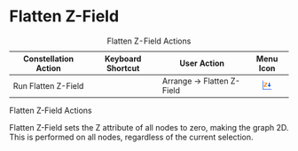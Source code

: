 # Flatten Z-Field

<table data-border="1">
<caption>Flatten Z-Field Actions</caption>
<thead>
<tr class="header">
<th scope="col">Constellation Action</th>
<th scope="col">Keyboard Shortcut</th>
<th scope="col">User Action</th>
<th style="text-align: center;" scope="col">Menu Icon</th>
</tr>
</thead>
<tbody>
<tr class="odd">
<td>Run Flatten Z-Field</td>
<td></td>
<td>Arrange -&gt; Flatten Z-Field</td>
<td style="text-align: center;"><img src="../utilities/resources/zflat.png" alt="Flatten Z-Field Icon" /></td>
</tr>
</tbody>
</table>

Flatten Z-Field Actions

Flatten Z-Field sets the Z attribute of all nodes to zero, making the
graph 2D. This is performed on all nodes, regardless of the current
selection.

